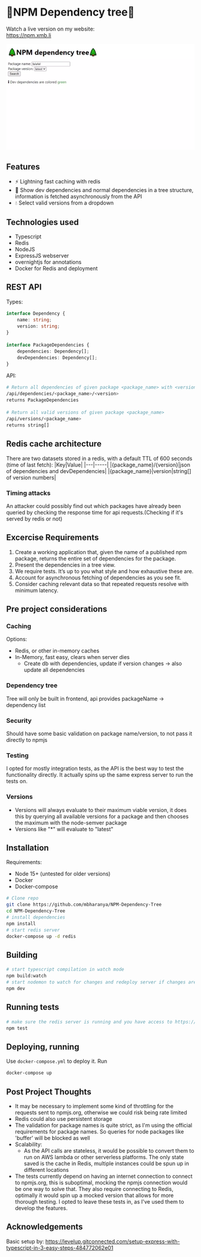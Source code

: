 # 🌲NPM Dependency tree🌲
Watch a live version on my website:  
https://npm.xmb.li

![](animated.webp)

## Features
- ⚡ Lightning fast caching with redis
- 🌲 Show dev dependencies and normal dependencies in a tree structure, information is fetched asynchronously from the API
- 💧 Select valid versions from a dropdown

## Technologies used
- Typescript
- Redis
- NodeJS
- ExpressJS webserver
- overnightjs for annotations
- Docker for Redis and deployment
## REST API
Types:
```ts
interface Dependency {
    name: string;
    version: string;
}

interface PackageDependencies {
    dependencies: Dependency[];
    devDependencies: Dependency[];
}
```
API:
```bash
# Return all dependencies of given package <package_name> with <version>
/api/dependencies/<package_name>/<version>
returns PackageDependencies

# Return all valid versions of given package <package_name>
/api/versions/<package_name>
returns string[]
```

## Redis cache architecture
There are two datasets stored in a redis, with a default TTL of 600 seconds (time of last fetch):
|Key|Value|
|---|-----|
|{package_name}/{version}|json of dependencies and devDependencies|
|{package_name}\|version|string[] of version numbers|

### Timing attacks
An attacker could possibly find out which packages have already been queried by checking the response time for api requests.(Checking if it's served by redis or not)

## Excercise Requirements
1. Create a working application that, given the name of a published npm package, returns
the entire set of dependencies for the package.
2. Present the dependencies in a tree view.
3. We require tests. It’s up to you what style and how exhaustive these are.
4. Account for asynchronous fetching of dependencies as you see fit.
5. Consider caching relevant data so that repeated requests resolve with minimum latency.

## Pre project considerations
### Caching
Options:
- Redis, or other in-memory caches
- In-Memory, fast easy, clears when server dies
    - Create db with dependencies, update if version changes -> also update all dependencies

### Dependency tree
Tree will only be built in frontend, api provides packageName -> dependency list
### Security
Should have some basic validation on package name/version, to not pass it directly to npmjs

### Testing
I opted for mostly integration tests, as the API is the best way to test the functionality directly. It actually spins up the same express server to run the tests on.

### Versions
- Versions will always evaluate to their maximum viable version, it does this by querying all available versions for a package and then chooses the maximum with the node-semver package
- Versions like "*" will evaluate to "latest"

## Installation

Requirements:
- Node 15+ (untested for older versions)
- Docker
- Docker-compose

```bash
# Clone repo
git clone https://github.com/mbharanya/NPM-Dependency-Tree
cd NPM-Dependency-Tree
# install dependencies
npm install
# start redis server
docker-compose up -d redis
```

## Building
```bash
# start typescript compilation in watch mode
npm build:watch
# start nodemon to watch for changes and redeploy server if changes are detected
npm dev
```

## Running tests
```bash
# make sure the redis server is running and you have access to https://npmjs.org
npm test
```
## Deploying, running
Use `docker-compose.yml` to deploy it.
Run
```bash
docker-compose up
```


## Post Project Thoughts
- It may be necessary to implement some kind of throttling for the requests sent to npmjs.org, otherwise we could risk being rate limited
- Redis could also use persistent storage
- The validation for package names is quite strict, as I'm using the official requirements for package names. So queries for node packages like 'buffer' will be blocked as well
- Scalability: 
    - As the API calls are stateless, it would be possible to convert them to run on AWS lambda or other serverless platforms. The only state saved is the cache in Redis, multiple instances could be spun up in different locations
- The tests currently depend on having an internet connection to connect to npmjs.org, this is suboptimal, mocking the npmjs connection would be one way to solve that. They also require connecting to Redis, optimally it would spin up a mocked version that allows for more thorough testing. I opted to leave these tests in, as I've used them to develop the features.

## Acknowledgements
Basic setup by:
https://levelup.gitconnected.com/setup-express-with-typescript-in-3-easy-steps-484772062e01